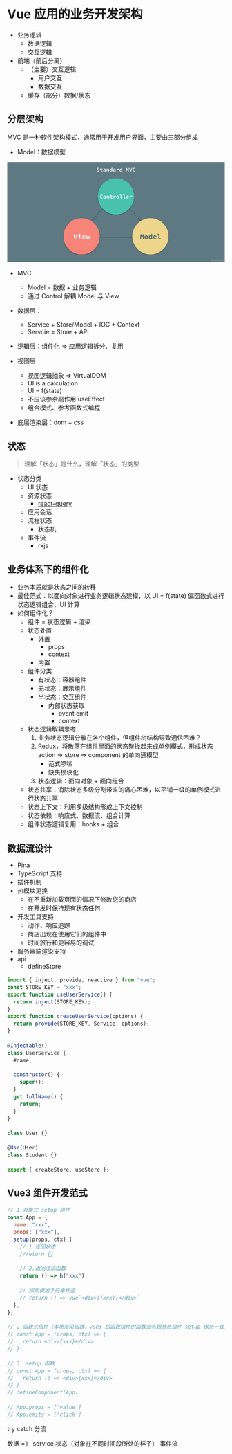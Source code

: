 # Vue 应用的业务开发架构

- 业务逻辑
  - 数据逻辑
  - 交互逻辑
- 前端（前后分离）
  - （主要）交互逻辑
    - 用户交互
    - 数据交互
  - 缓存（部分）数据/状态

## 分层架构

MVC 是一种软件架构模式，通常用于开发用户界面，主要由三部分组成

- Model：数据模型

![图 3](./images/1654518410646.png)  


- MVC
  - Model = 数据 + 业务逻辑
  - 通过 Control 解耦 Model 与 View 

- 数据层：
  - Service + Store/Model + IOC + Context
  - Servcie = Store + API
- 逻辑层：组件化 => 应用逻辑拆分、复用
- 视图层
  - 视图逻辑抽象 => VirtualDOM
  - UI is a calculation
  - UI = f(state)
  - 不应该参杂副作用 useEffect
  - 组合模式、参考函数式编程
- 底层渲染层：dom + css

## 状态

> 理解「状态」是什么，理解「状态」的类型

- 状态分类
  - UI 状态
  - 资源状态
    - [react-query](https://github.com/tannerlinsley/react-query)
  - 应用会话
  - 流程状态
    - 状态机
  - 事件流
    - rxjs

## 业务体系下的组件化

- 业务本质就是状态之间的转移
- 最佳范式：以面向对象进行业务逻辑状态建模，以 UI = f(state) 偏函数式进行状态逻辑组合、UI 计算
- 如何组件化？
  - 组件 = 状态逻辑 + 渲染
  - 状态处置
    - 外置
      - props
      - context
    - 内置
  - 组件分类
    - 有状态：容器组件
    - 无状态：展示组件
    - 半状态：交互组件
      - 内部状态获取
        - event emit
        - context
  - 状态逻辑解耦思考
    1. 业务状态逻辑分散在各个组件，但组件树结构导致通信困难？
    2. Redux，将散落在组件里面的状态聚拢起来成单例模式，形成状态 action => store => component 的单向通模型
       - 范式啰嗦
       - 缺失模块化
    3. 状态逻辑：面向对象 + 面向组合
  - 状态共享：消除状态多级分割带来的痛心困难，以平铺一级的单例模式进行状态共享
  - 状态上下文：利用多级结构形成上下文控制
  - 状态依赖：响应式、数据流、组合计算
  - 组件状态逻辑复用：hooks + 组合

## 数据流设计

- Pina
 - TypeScript 支持
 - 插件机制
 - 热模块更换
   - 在不重新加载页面的情况下修改您的商店
   - 在开发时保持现有状态任何
 - 开发工具支持
   - 动作、响应追踪
   - 商店出现在使用它们的组件中
   - 时间旅行和更容易的调试
 - 服务器端渲染支持
 - api
   - defineStore

```js
import { inject, provide, reactive } from "vue";
const STORE_KEY = "xxx";
export function useUserService() {
  return inject(STORE_KEY);
}
export function createUserService(options) {
  return provide(STORE_KEY, Service, options);
}

@Injectable()
class UserService {
  #name;

  constructor() {
    super();
  }
  get fullName() {
    return;
  }
}

class User {}

@Use(User)
class Student {}

export { createStore, useStore };
```

## Vue3 组件开发范式

```js
// 1.对象式 setup 组件
const App = {
  name: "xxx",
  props: ["xxx"],
  setup(props, ctx) {
    // 1.返回状态
    //return {}

    // 2.返回渲染函数
    return () => h("xxx");

    // 探索模板字符串标签
    // return () => vue`<div>{{xxx}}</div>`
  },
};

// 2.函数式组件（本质渲染函数，vue3 后函数组件的函数签名跟状态组件 setup 保持一致）
// const App = (props, ctx) => {
//   return <div>{xxx}</div>
// }

// 3. setup 函数
// const App = (props, ctx) => {
//   return () => <div>{xxx}</div>
// }
// defineComponent(App)

// App.props = ['value']
// App.emits = ['click']
```


  
try catch 分流

数据  =》 service
状态（对象在不同时间段所处的样子）
事件流
